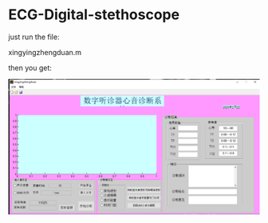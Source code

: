 # ECG-Digital-stethoscope
just run the file:

xingyingzhengduan.m

then you get:

![gui](https://github.com/jamesjakeies/ECG-Digital-stethoscope/blob/master/1.png)
